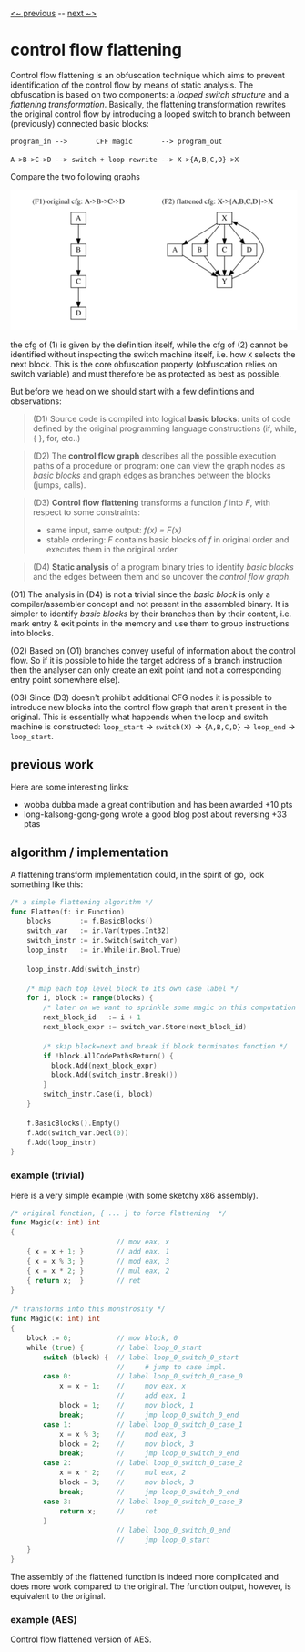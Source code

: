 [<~ previous](../) -- [next ~>](../analysis)

# control flow flattening

Control flow flattening is an obfuscation technique which aims to prevent identification of the control flow by means of static analysis. The obfuscation is based on two components: a *looped switch structure* and a *flattening transformation*. Basically, the flattening transformation rewrites the original control flow by introducing a looped switch to branch between (previously) connected basic blocks:

```
program_in -->       CFF magic       --> program_out

A->B->C->D --> switch + loop rewrite --> X->{A,B,C,D}->X
```

Compare the two following graphs

![original cfg](../../bin/intro/abcd.svg)

the cfg of (1) is given by the definition itself, while the cfg of (2) cannot be identified without inspecting the switch machine itself, i.e. how `X` selects the next block. This is the core obfuscation property (obfuscation relies on switch variable) and must therefore be as protected as best as possible.

But before we head on we should start with a few definitions and observations:

> (D1) Source code is compiled into logical **basic blocks**: units of code defined by the original programming language constructions (if, while, { }, for, etc..)

> (D2) The **control flow graph** describes all the possible execution paths of a procedure or program: one can view the graph nodes as *basic blocks* and graph edges as branches between the blocks (jumps, calls).

> (D3) **Control flow flattening** transforms a function *f* into *F*, with respect to some constraints:
>
>  - same input, same output: *f(x) = F(x)*
>  - stable ordering: *F* contains basic blocks of *f* in original order and executes them in the original order

> (D4) **Static analysis** of a program binary tries to identify *basic blocks* and the edges between them and so uncover the *control flow graph*.

(O1) The analysis in (D4) is not a trivial since the *basic block* is only a compiler/assembler concept and not present in the assembled binary. It is simpler to identify *basic blocks* by their branches than by their content, i.e. mark entry & exit points in the memory and use them to group instructions into blocks.


(O2) Based on (O1) branches convey useful of information about the control flow. So if it is possible to hide the target address of a branch instruction then the analyser can only create an exit point (and not a corresponding entry point somewhere else).

(O3) Since (D3) doesn't prohibit additional CFG nodes it is possible to introduce new blocks into the control flow graph that aren't present in the original. This is essentially what happends when the loop and switch machine is constructed: `loop_start` → `switch(X)` → `{A,B,C,D}` → `loop_end` → `loop_start`.

## previous work

Here are some interesting links:

 - wobba dubba made a great contribution and has been awarded +10 pts
 - long-kalsong-gong-gong wrote a good blog post about reversing +33 ptas

## algorithm / implementation

A flattening transform implementation could, in the spirit of go, look something like this:
```go
/* a simple flattening algorithm */
func Flatten(f: ir.Function)
    blocks       := f.BasicBlocks()
    switch_var   := ir.Var(types.Int32)
    switch_instr := ir.Switch(switch_var)
    loop_instr   := ir.While(ir.Bool.True)

    loop_instr.Add(switch_instr)

    /* map each top level block to its own case label */
    for i, block := range(blocks) {
        /* later on we want to sprinkle some magic on this computation */
        next_block_id   := i + 1
        next_block_expr := switch_var.Store(next_block_id)

        /* skip block=next and break if block terminates function */
        if !block.AllCodePathsReturn() {
          block.Add(next_block_expr)
          block.Add(switch_instr.Break())
        }
        switch_instr.Case(i, block)
    }

    f.BasicBlocks().Empty()
    f.Add(switch_var.Decl(0))
    f.Add(loop_instr)
}
```

### example (trivial)
Here is a very simple example (with some sketchy x86 assembly).
```go
/* original function, { ... } to force flattening  */
func Magic(x: int) int
{
                          // mov eax, x
    { x = x + 1; }        // add eax, 1
    { x = x % 3; }        // mod eax, 3
    { x = x * 2; }        // mul eax, 2
    { return x;  }        // ret
}

/* transforms into this monstrosity */
func Magic(x: int) int
{
    block := 0;           // mov block, 0
    while (true) {        // label loop_0_start
        switch (block) {  // label loop_0_switch_0_start
                          //     # jump to case impl.
        case 0:           // label loop_0_switch_0_case_0
            x = x + 1;    //     mov eax, x
                          //     add eax, 1
            block = 1;    //     mov block, 1
            break;        //     jmp loop_0_switch_0_end
        case 1:           // label loop_0_switch_0_case_1
            x = x % 3;    //     mod eax, 3
            block = 2;    //     mov block, 3
            break;        //     jmp loop_0_switch_0_end
        case 2:           // label loop_0_switch_0_case_2
            x = x * 2;    //     mul eax, 2
            block = 3;    //     mov block, 3
            break;        //     jmp loop_0_switch_0_end
        case 3:           // label loop_0_switch_0_case_3
            return x;     //     ret
        }
                          // label loop_0_switch_0_end
                          //     jmp loop_0_start
    }
}
```
The assembly of the flattened function is indeed more complicated and does more work compared to the original. The function output, however, is equivalent to the original.

### example (AES)
Control flow flattened version of AES.
